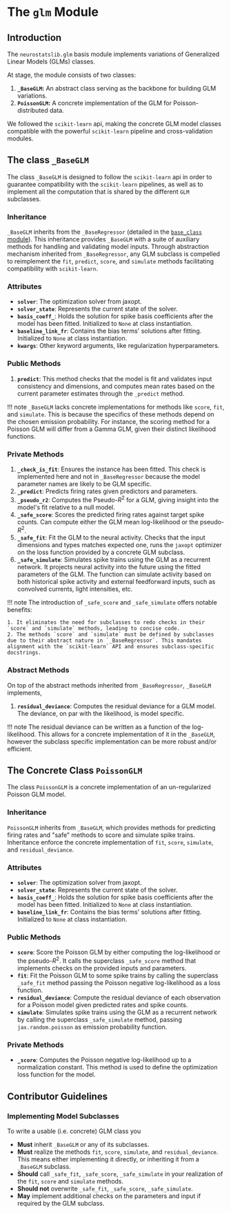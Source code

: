 # The `glm` Module

## Introduction

The `neurostatslib.glm` basis module implements variations of Generalized Linear Models (GLMs) classes. 

At stage, the module consists of two classes:

1. **`_BaseGLM`:** An abstract class serving as the backbone for building GLM variations.
2. **`PoissonGLM`:** A concrete implementation of the GLM for Poisson-distributed data.

We followed the `scikit-learn` api, making the concrete GLM model classes compatible with the powerful `scikit-learn` pipeline and cross-validation modules.

## The class `_BaseGLM`

The class `_BaseGLM` is designed to follow the `scikit-learn` api in order to guarantee compatibility with the `scikit-learn` pipelines, as well as to implement all the computation that is shared by the different `GLM` subclasses. 

### Inheritance

`_BaseGLM` inherits from the `_BaseRegressor` (detailed in the [`base_class` module](02-base_class.md)).  This inheritance provides `_BaseGLM` with a suite of auxiliary methods for handling and validating model inputs. Through abstraction mechanism inherited from `_BaseRegressor`, any GLM subclass is compelled to reimplement the `fit`, `predict`, `score`, and `simulate` methods facilitating compatibility with `scikit-learn`.

### Attributes

- **`solver`**: The optimization solver from jaxopt.
- **`solver_state`**: Represents the current state of the solver.
- **`basis_coeff_`**: Holds the solution for spike basis coefficients after the model has been fitted. Initialized to `None` at class instantiation.
- **`baseline_link_fr`**: Contains the bias terms' solutions after fitting. Initialized to `None` at class instantiation.
- **`kwargs`**: Other keyword arguments, like regularization hyperparameters.


### Public Methods

1. **`predict`**: This method checks that the model is fit and validates input consistency and dimensions, and computes mean rates based on the current parameter estimates through the `_predict` method.

!!! note
     `_BaseGLM` lacks concrete implementations for methods like `score`, `fit`, and `simulate`. This is because the specifics of these methods depend on the chosen emission probability. For instance, the scoring method for a Poisson GLM will differ from a Gamma GLM, given their distinct likelihood functions.

### Private Methods

1. **`_check_is_fit`**: Ensures the instance has been fitted. This check is implemented here and not in `_BaseRegressor` because the model parameter names are likely to be GLM specific.
2. **`_predict`**: Predicts firing rates given predictors and parameters.
3. **`_pseudo_r2`**: Computes the Pseudo-$R^2$ for a GLM, giving insight into the model's fit relative to a null model.
4. **`_safe_score`**: Scores the predicted firing rates against target spike counts. Can compute either the GLM mean log-likelihood or the pseudo-$R^2$.
5. **`_safe_fit`**: Fit the GLM to the neural activity. Checks that the input dimensions and types matches expected one, runs the `jaxopt` optimizer on the loss function provided by a concrete GLM subclass.
6. **`_safe_simulate`**: Simulates spike trains using the GLM as a recurrent network. It projects neural activity into the future using the fitted parameters of the GLM. The function can simulate activity based on both historical spike activity and external feedforward inputs, such as convolved currents, light intensities, etc.


!!! note
    The introduction of `_safe_score` and `_safe_simulate` offers notable benefits:

    1. It eliminates the need for subclasses to redo checks in their `score` and `simulate` methods, leading to concise code.
    2. The methods `score` and `simulate` must be defined by subclasses due to their abstract nature in `_BaseRegressor`. This mandates alignment with the `scikit-learn` API and ensures subclass-specific docstrings.

### Abstract Methods
On top of the abstract methods inherited from `_BaseRegressor`, `_BaseGLM` implements,

1. **`residual_deviance`**: Computes the residual deviance for a GLM model. The deviance, on par with the likelihood, is model specific.

!!! note
    The residual deviance can be written as a function of the log-likelihood. This allows for a concrete implementation of it in the `_BaseGLM`, however the subclass specific implementation can be more robust and/or efficient.

## The Concrete Class `PoissonGLM`

The class `PoissonGLM` is a concrete implementation of an un-regularized Poisson GLM model. 

### Inheritance

`PoissonGLM` inherits from `_BaseGLM`, which provides methods for predicting firing rates and "safe" methods to score and simulate spike trains. Inheritance enforce the concrete implementation of `fit`, `score`, `simulate`, and `residual_deviance`.

### Attributes

- **`solver`**: The optimization solver from jaxopt.
- **`solver_state`**: Represents the current state of the solver.
- **`basis_coeff_`**: Holds the solution for spike basis coefficients after the model has been fitted. Initialized to `None` at class instantiation.
- **`baseline_link_fr`**: Contains the bias terms' solutions after fitting. Initialized to `None` at class instantiation.


### Public Methods

- **`score`**: Score the Poisson GLM by either computing the  log-likelihood or the pseudo-$R^2$. It calls the superclass `_safe_score` method that implements checks on the provided inputs and parameters.
- **`fit`**: Fit the Poisson GLM to some spike trains by calling the superclass `_safe_fit` method passing the Poisson negative log-likelihood as a loss function.
- **`residual_deviance`**: Compute the residual deviance of each observation for a Poisson model given predicted rates and spike counts.
- **`simulate`**: Simulates spike trains using the GLM as a recurrent network by calling the superclass `_safe_simulate` method, passing `jax.random.poisson` as emission probability function.

### Private Methods

- **`_score`**: Computes the Poisson negative log-likelihood up to a normalization constant. This method is used to define the optimization loss function for the model.

## Contributor Guidelines

### Implementing Model Subclasses

To write a usable (i.e. concrete) GLM class you

- **Must** inherit `_BaseGLM` or any of its subclasses.
- **Must** realize the methods `fit`, `score`, `simulate`, and `residual_deviance`. This means either implementing it directly, or inheriting it from a `_BaseGLM` subclass. 
- **Should** call `_safe_fit`, `_safe_score`, `_safe_simulate` in your realization of the `fit`, `score` and `simulate`  methods.
- **Should not** overwrite `_safe_fit`, `_safe_score`, `_safe_simulate`.
- **May** implement additional checks on the parameters and input if required by the GLM subclass.